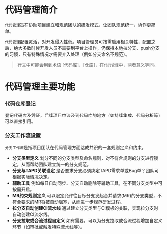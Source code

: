 # 代码管理简介

`代码管理`旨在协助项目建立和规范团队的研发模式，让团队规范统一，协作更简单。

`代码管理`配置灵活，对开发侵入性低。项目管理员可按需启用相关特性，配置之后，绝大多数时候开发人员不需要到平台上操作，仍保持本地拉分支、push分支的习惯，只有特殊情况才需要介入处理（例如分支命名不规范）。

> 行文中可能会用到术语 [代码库]、[仓库]，在`代码管理`中，两者意义等同。

# 代码管理主要功能
### 代码仓库登记
登记代码库及凭证，后续项目中涉及到代码库的地方（如持续集成、代码分析等）可以直接引用。  

### 分支工作流设置
`分支工作流`是指项目团队在代码管理方面达成共识的一套规则定义和约束。

* **分支类型定义**
划分不同的分支类型及命名规则，对不符合规则的分支进行锁定，从而帮助团队建立统一的分支规范。
* **分支与TAPD关联设定**
是否要求分支必须绑定TAPD需求单或Bug单？团队可根据实际情况决定。
* **辅助工具**
例如每日自动同步、分支自动删除等辅助工具，在不同分支类型中可按需开启。
* **MR约束规则定义**
可以限定允许往目标分支发起合并请求(MR)的分支类型，不符合要求的MR将被自动阻塞，从而进一步规范研发过程。
* **拉分支自动创建CI流水线**
通过建立分支类型与CI模板的关联，实现拉分支时自动创建CI流水线。
* **分支拉取或合流过程自定义**
如有需要，可以为分支拉取或合流过程增加自定义环节（如审批或触发特殊流水线等）。

